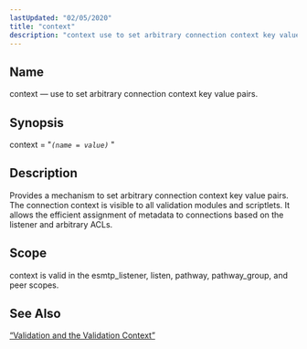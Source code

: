 ```yaml
---
lastUpdated: "02/05/2020"
title: "context"
description: "context use to set arbitrary connection context key value pairs context name value Provides a mechanism to set arbitrary connection context key value pairs The connection context is visible to all validation modules and scriptlets It allows the efficient assignment of metadata to connections based on the listener and arbitrary..."
---
```


<a name="conf.ref.context"></a> 
## Name

context — use to set arbitrary connection context key value pairs.

## Synopsis

context = "*`(name = value)`*          "

<a name="idp23967360"></a> 
## Description

Provides a mechanism to set arbitrary connection context key value pairs. The connection context is visible to all validation modules and scriptlets. It allows the efficient assignment of metadata to connections based on the listener and arbitrary ACLs.

<a name="idp23969424"></a> 
## Scope

context is valid in the esmtp_listener, listen, pathway, pathway_group, and peer scopes.

<a name="idp23971312"></a> 
## See Also

[“Validation and the Validation Context”](/momentum/4/4-policy#policy.validation)